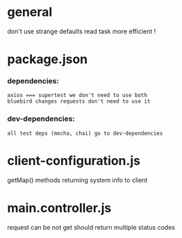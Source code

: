# general
don't use strange defaults
read task more efficient !

# package.json
### dependencies: 
	axios === supertest we don't need to use both	
	bluebird changes requests don't need to use it
### dev-dependencies:
	all test deps (mocha, chai) go to dev-dependencies

# client-configuration.js
getMap() methods returning system info to client

# main.controller.js
request can be not get
should return multiple status codes
